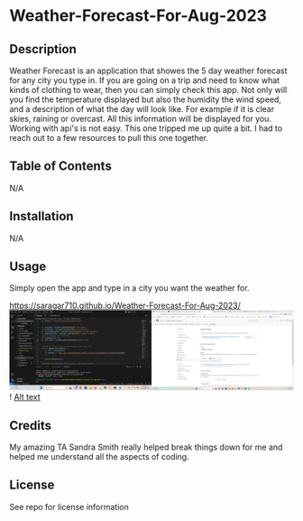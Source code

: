 # Weather-Forecast-For-Aug-2023

## Description
Weather Forecast is an application that showes the 5 day weather forecast for any city you type in.  If you are going on a trip and need to know what kinds of clothing to wear, then you can simply check this app. Not only will you find the temperature displayed but also the humidity the wind speed, and a description of what the day will look like. For example if it is clear skies, raining or overcast.  All this information will be displayed for you.  Working with api's is not easy. This one tripped me up quite a bit. I had to reach out to a few resources to pull this one together.  

## Table of Contents
N/A

## Installation
N/A

## Usage
Simply open the app and type in  a city you want the weather for.


https://saragar710.github.io/Weather-Forecast-For-Aug-2023/
![Alt text](image.png)!
[Alt text](image-1.png)

## Credits
My amazing TA Sandra Smith really helped break things down for me and helped me understand all the aspects of coding.

## License
See repo for license information